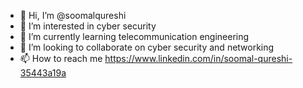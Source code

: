 - 👋 Hi, I’m @soomalqureshi
- 👀 I’m interested in cyber security 
- 🌱 I’m currently learning telecommunication engineering 
- 💞️ I’m looking to collaborate on cyber security and networking
- 📫 How to reach me https://www.linkedin.com/in/soomal-qureshi-35443a19a

<!---
soomalqureshi/soomalqureshi is a ✨ special ✨ repository because its `README.md` (this file) appears on your GitHub profile.
You can click the Preview link to take a look at your changes.
--->
